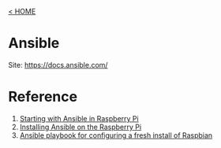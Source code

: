 [< HOME](../README.md)
# Ansible
Site: https://docs.ansible.com/



# Reference
1. [Starting with Ansible in Raspberry Pi](https://dev.to/project42/starting-with-ansible-in-raspberry-pi-2mhm)
1. [Installing Ansible on the Raspberry Pi](https://www.theurbanpenguin.com/installing-ansible-on-the-raspberry-pi/)
2. [Ansible playbook for configuring a fresh install of Raspbian](https://github.com/glennklockwood/rpi-ansible)